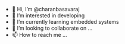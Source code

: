- 👋 Hi, I’m @charanbasavaraj
- 👀 I’m interested in developing
- 🌱 I’m currently learning embedded systems
- 💞️ I’m looking to collaborate on ...
- 📫 How to reach me ...

<!---
charanbasavaraj/charanbasavaraj is a ✨ special ✨ repository because its `README.md` (this file) appears on your GitHub profile.
You can click the Preview link to take a look at your changes.
--->
